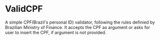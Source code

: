 # ValidCPF

A simple CPF(Brazil's personal ID) validator, following the rules definied by Brazilian Ministry of Finance.
It accepts the CPF as argument or asks for user to insert the CPF, if argument is not provided.
